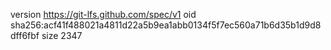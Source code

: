 version https://git-lfs.github.com/spec/v1
oid sha256:acf41f488021a4811d22a5b9ea1abb0134f5f7ec560a71b6d35b1d9d8dff6fbf
size 2347
